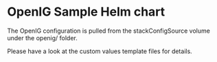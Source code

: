 # OpenIG Sample Helm chart

The OpenIG configuration is pulled from the stackConfigSource volume under the openig/ folder.


Please have a look at the custom values template files for details.